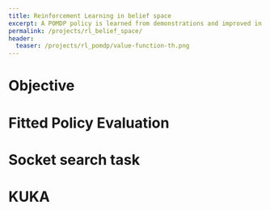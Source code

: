 ```yaml
---
title: Reinforcement Learning in belief space
excerpt: A POMDP policy is learned from demonstrations and improved in a Reinforcement learning framework.
permalink: /projects/rl_belief_space/
header:
  teaser: /projects/rl_pomdp/value-function-th.png
---
```



# Objective



# Fitted Policy Evaluation




# Socket search task



# KUKA
